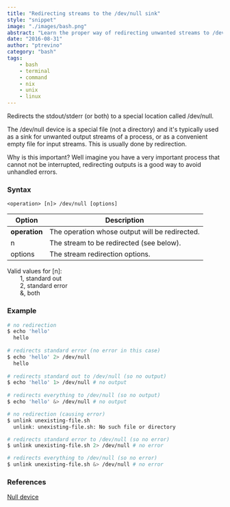 ```yaml
---
title: "Redirecting streams to the /dev/null sink"
style: "snippet"
image: "./images/bash.png"
abstract: "Learn the proper way of redirecting unwanted streams to /dev/null."
date: "2016-08-31"
author: "ptrevino"
category: "bash"
tags:
    - bash
    - terminal
    - command
    - nix
    - unix
    - linux    
---
```


<div class="tldr" markdown="true">

  Redirects the stdout/stderr (or both) to a special location called /dev/null.  

  The /dev/null device is a special file (not a directory) and it's typically used 
  as a sink for unwanted output streams of a process, or as a convenient empty 
  file for input streams. This is usually done by redirection.  

  Why is this important? Well imagine you have a very important process that 
  cannot not be interrupted, redirecting outputs is a good way to avoid 
  unhandled errors.

</div>

<!-- start:abstract -->

### Syntax

```
<operation> [n]> /dev/null [options]
```

| Option        | Description                                    |
| ------------- | ---------------------------------------------- |
| **operation** | The operation whose output will be redirected. |
| n             | The stream to be redirected (see below).       |
| options       | The stream redirection options.                |

Valid values for [n]:
<span style="display: block; margin-left: 30px;" markdown="1">1, standard out</span>
<span style="display: block; margin-left: 30px;" markdown="1">2, standard error</span>
<span style="display: block; margin-left: 30px;" markdown="1">&, both</span>

<!-- end:abstract -->

### Example

```bash
# no redirection
$ echo 'hello'
  hello
  
# redirects standard error (no error in this case)
$ echo 'hello' 2> /dev/null
  hello
  
# redirects standard out to /dev/null (so no output) 
$ echo 'hello' 1> /dev/null # no output 
  
# redirects everything to /dev/null (so no output)
$ echo 'hello' &> /dev/null # no output

# no redirection (causing error)    
$ unlink unexisting-file.sh 
  unlink: unexisting-file.sh: No such file or directory

# redirects standard error to /dev/null (so no error)
$ unlink unexisting-file.sh 2> /dev/null # no error

# redirects everything to /dev/null (so no error)
$ unlink unexisting-file.sh &> /dev/null # no error  
```

### References
[Null device](https://en.wikipedia.org/wiki/Null_device)
